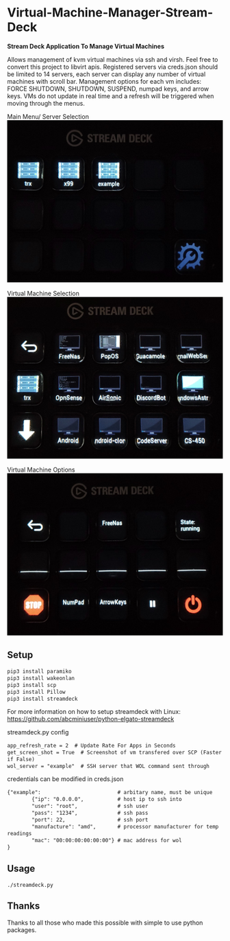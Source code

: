 # Virtual-Machine-Manager-Stream-Deck
**Stream Deck Application To Manage Virtual Machines**

Allows management of kvm virtual machines via ssh and virsh.  Feel free to convert this project to libvirt apis.  Registered servers via creds.json should be limited to 14 servers, each server can display any number of virtual machines with scroll bar.  Management options for each vm includes: FORCE SHUTDOWN, SHUTDOWN, SUSPEND, numpad keys, and arrow keys.  VMs do not update in real time and a refresh will be triggered when moving through the menus.

Main Menu/ Server Selection
![Pic](ReadMePictures/20210410_183652.jpg?raw=true "Title")

Virtual Machine Selection
![Pic](ReadMePictures/20210410_183438.jpg?raw=true "Title")

Virtual Machine Options
![Pic](ReadMePictures/20210410_183707.jpg?raw=true "Title")

## Setup

```
pip3 install paramiko
pip3 install wakeonlan
pip3 install scp
pip3 install Pillow
pip3 install streamdeck
```
For more information on how to setup streamdeck with Linux: https://github.com/abcminiuser/python-elgato-streamdeck

streamdeck.py config
```
app_refresh_rate = 2  # Update Rate For Apps in Seconds
get_screen_shot = True  # Screenshot of vm transfered over SCP (Faster if False)
wol_server = "example"  # SSH server that WOL command sent through
```

credentials can be modified in creds.json
```
{"example":                         # arbitary name, must be unique
        {"ip": "0.0.0.0",           # host ip to ssh into
        "user": "root",             # ssh user
        "pass": "1234",             # ssh pass
        "port": 22,                 # ssh port
        "manufacture": "amd",       # processor manufacturer for temp readings
        "mac": "00:00:00:00:00:00"} # mac address for wol
}
```

## Usage

```
./streamdeck.py
```

## Thanks

Thanks to all those who made this possible with simple to use python packages.
